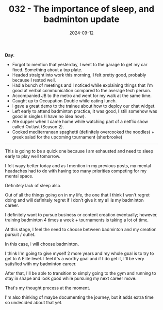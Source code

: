 ﻿---
title: 032 - The importance of sleep, and badminton update
date: 2024-09-12
categories: ["daily"]
tags: posts

---
**Day:** 

- Forgot to mention that yesterday, I went to the garage to get my car fixed. Something about a top plate.
- Headed straight into work this morning, I felt pretty good, probably because I rested well.
- Had a bunch of meetings and I noticed while explaining things that I'm good at verbal communication compared to the average tech person.
- Accompanied JB to the metro and went for my walk at the same time.
- Caught up to Occupation Double while eating lunch.
- I gave a great demo to the trainee about how to deploy our chat widget.
- Left early to attend badminton practice, it was good, I still somehow was good in singles (I have no idea how).
- Ate supper when I came home while watching part of a netflix show called Outlast (Season 2).
- Cooked mediterranean spaghetti (definitely overcooked the noodles) + greek salad for the upcoming tournament (sherbrooke)

---
This is going to be a quick one because I am exhausted and need to sleep early to play well tomorrow.

I felt wayy better today and as I mention in my previous posts, my mental headaches had to do with having too many priorities competing for my mental space.

Definitely lack of sleep also.

Out of all the things going on in my life, the one that I think I won't regret doing and will definitely regret if I don't give it my all is my badminton career.

I definitely want to pursue business or content creation eventually; however, training badminton 4 times a week + tournaments is taking a lot of time.

At this stage, I feel the need to choose between badminton and my creation pursuit / outlet.

In this case, I will choose badminton.

I think I'm going to give myself 2 more years and my whole goal is to try to get to A Elite level. I feel it's a worthy goal and if I do get it, I'll be very satisfied with my badminton career.

After that, I'll be able to transition to simply going to the gym and running to stay in shape and look good while pursuing my next career move.

That's my thought process at the moment.

I'm also thinking of maybe documenting the journey, but it adds extra time so undecided about that yet.
